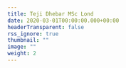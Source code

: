 ```yaml
---
title: Teji Dhebar MSc Lond  
date: 2020-03-01T00:00:00.000+00:00
headerTransparent: false
rss_ignore: true
thumbnail: ""
image: ""
weight: 2
---
```

### 
